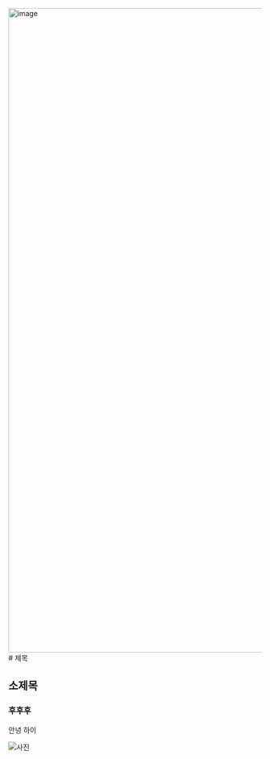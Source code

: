 <img width="853" height="1280" alt="image" src="https://github.com/user-attachments/assets/47405db3-489f-4e36-bdc2-f6d4d03aa0c6" /># 제목
## 소제목
### 후후후

안녕
하이


![사진](https://pixabay.com/photos/lion-nature-animal-predator-9699734/.jpg)
